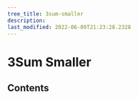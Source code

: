 ```yaml
---
tree_title: 3sum-smaller
description: 
last_modified: 2022-06-09T21:23:28.2328
---
```


# 3Sum Smaller

## Contents
